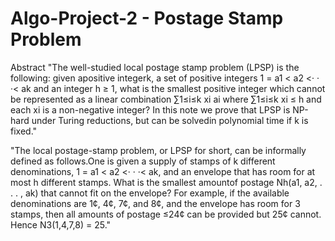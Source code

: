 # Algo-Project-2 - Postage Stamp Problem

Abstract
"The well-studied local postage stamp problem (LPSP) is the following: given apositive integerk, a set of positive integers 
1 = a1 < a2 <· · ·< ak and an integer h ≥ 1, what is the smallest positive integer which cannot be represented as a linear combination ∑1≤i≤k xi ai where ∑1≤i≤k xi ≤ h and each xi is a non-negative integer? In this note we prove that LPSP is NP-hard under Turing reductions, but can be solvedin polynomial time if k is fixed."

"The local postage-stamp problem, or LPSP for short, can be informally defined as follows.One is given a supply of stamps of k different denominations, 1 = a1 < a2 <· · ·< ak, and an envelope that has room for at most h different stamps. What is the smallest amountof postage Nh(a1, a2, . . . , ak) that cannot fit on the envelope? For example, if the available denominations are 1¢, 4¢, 7¢, and 8¢, and the envelope has room for 3 stamps, then all amounts of postage ≤24¢ can be provided but 25¢ cannot. Hence 
N3(1,4,7,8) = 25."